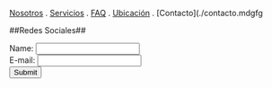 [Nosotros](./nosotros.md) . [Servicios](./servicios.md) . [FAQ](FAQ.md) . [Ubicación](ubicacion.md) . [Contacto](./contacto.mdgfg


##Redes Sociales##

<form action="https://formspree.io/f/moqrndyv" method="post">
Name: <input type="text" name="name"><br>
E-mail: <input type="text" name="email"><br>
<input type="submit">
</form>


